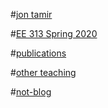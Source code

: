 
#[jon tamir](index.html)

#[EE 313 Spring 2020](ee313sp20.html)

#[publications](publications.html)

#[other teaching](teaching.html)

#[not-blog](musings.html)
